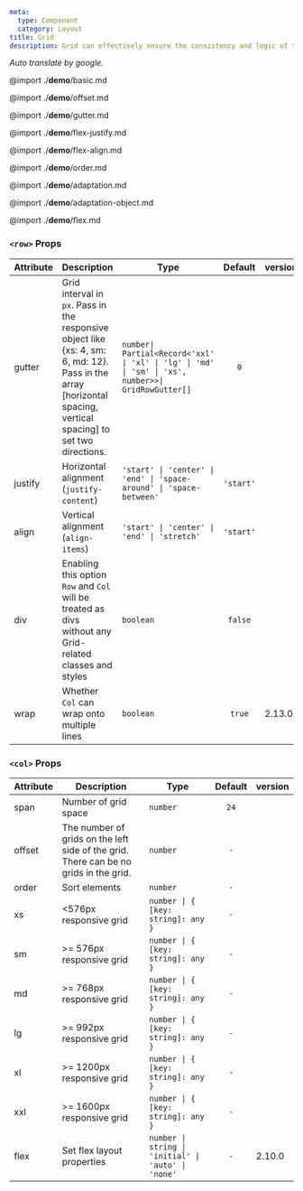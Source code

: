 ```yaml
meta:
  type: Component
  category: Layout
title: Grid
description: Grid can effectively ensure the consistency and logic of the page, strengthen teamwork and unity.
```

*Auto translate by google.*

@import ./__demo__/basic.md

@import ./__demo__/offset.md

@import ./__demo__/gutter.md

@import ./__demo__/flex-justify.md

@import ./__demo__/flex-align.md

@import ./__demo__/order.md

@import ./__demo__/adaptation.md

@import ./__demo__/adaptation-object.md

@import ./__demo__/flex.md


### `<row>` Props

|Attribute|Description|Type|Default|version|
|---|---|---|:---:|:---|
|gutter|Grid interval in `px`. Pass in the responsive object like {xs: 4, sm: 6, md: 12}. Pass in the array [horizontal spacing, vertical spacing] to set two directions.|`number\| Partial<Record<'xxl' \| 'xl' \| 'lg' \| 'md' \| 'sm' \| 'xs', number>>\| GridRowGutter[]`|`0`||
|justify|Horizontal alignment (`justify-content`)|`'start' \| 'center' \| 'end' \| 'space-around' \| 'space-between'`|`'start'`||
|align|Vertical alignment (`align-items`)|`'start' \| 'center' \| 'end' \| 'stretch'`|`'start'`||
|div|Enabling this option `Row` and `Col` will be treated as divs without any Grid-related classes and styles|`boolean`|`false`||
|wrap|Whether `Col` can wrap onto multiple lines|`boolean`|`true`|2.13.0|




### `<col>` Props

|Attribute|Description|Type|Default|version|
|---|---|---|:---:|:---|
|span|Number of grid space|`number`|`24`||
|offset|The number of grids on the left side of the grid. There can be no grids in the grid.|`number`|`-`||
|order|Sort elements|`number`|`-`||
|xs|<576px responsive grid|`number \| { [key: string]: any }`|`-`||
|sm|>= 576px responsive grid|`number \| { [key: string]: any }`|`-`||
|md|>= 768px responsive grid|`number \| { [key: string]: any }`|`-`||
|lg|>= 992px responsive grid|`number \| { [key: string]: any }`|`-`||
|xl|>= 1200px responsive grid|`number \| { [key: string]: any }`|`-`||
|xxl|>= 1600px responsive grid|`number \| { [key: string]: any }`|`-`||
|flex|Set flex layout properties|`number \| string \| 'initial' \| 'auto' \| 'none'`|`-`|2.10.0|


